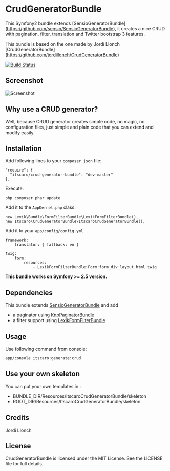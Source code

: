 # CrudGeneratorBundle

This Symfony2 bundle extends [SensioGeneratorBundle] (https://github.com/sensio/SensioGeneratorBundle), it creates a nice CRUD with pagination, filter, translation and Twitter bootstrap 3 features.

This bundle is based on the one made by Jordi Llonch [CrudGeneratorBundle] (https://github.com/jordillonch/CrudGeneratorBundle)

[![Build Status](https://secure.travis-ci.org/jordillonch/CrudGeneratorBundle.png?branch=master)](http://travis-ci.org/jordillonch/CrudGeneratorBundle)

## Screenshot

![Screenshot](https://raw.github.com/itscaro/crud-generator-bundle/master/screenshot.png "Screenshot")

## Why use a CRUD generator?

Well, because CRUD generator creates simple code, no magic, no configuration files, just simple and plain code that you can extend and modify easily.

## Installation

Add following lines to your `composer.json` file:

    "require": {
      "itscaro/crud-generator-bundle": "dev-master"
    },

Execute:

    php composer.phar update

Add it to the `AppKernel.php` class:

    new Lexik\Bundle\FormFilterBundle\LexikFormFilterBundle(),
    new Itscaro\CrudGeneratorBundle\ItscaroCrudGeneratorBundle(),

Add it to your `app/config/config.yml`

    framework:
        translator: { fallback: en }

    twig:
        form:
            resources:
                - LexikFormFilterBundle:Form:form_div_layout.html.twig

**This bundle works on Symfony >= 2.5 version.**

## Dependencies

This bundle extends [SensioGeneratorBundle](https://github.com/sensio/SensioGeneratorBundle) and add 

* a paginator using [KnpPaginatorBundle](https://github.com/knplabs/knp-paginator-bundle)
* a filter support using [LexikFormFilterBundle](https://github.com/lexik/LexikFormFilterBundle)

## Usage

Use following command from console:

    app/console itscaro:generate:crud

## Use your own skeleton

You can put your own templates in :
* BUNDLE_DIR/Resources/ItscaroCrudGeneratorBundle/skeleton
* ROOT_DIR/Resources/ItscaroCrudGeneratorBundle/skeleton

## Credits

Jordi Llonch

## License

CrudGeneratorBundle is licensed under the MIT License. See the LICENSE file for full details.
